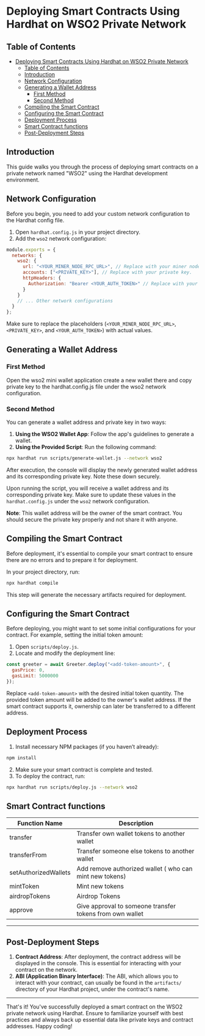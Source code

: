 # Deploying Smart Contracts Using Hardhat on WSO2 Private Network

## Table of Contents

- [Deploying Smart Contracts Using Hardhat on WSO2 Private Network](#deploying-smart-contracts-using-hardhat-on-wso2-private-network)
  - [Table of Contents](#table-of-contents)
  - [Introduction](#introduction)
  - [Network Configuration](#network-configuration)
  - [Generating a Wallet Address](#generating-a-wallet-address)
    - [First Method](#first-method)
    - [Second Method](#second-method)
  - [Compiling the Smart Contract](#compiling-the-smart-contract)
  - [Configuring the Smart Contract](#configuring-the-smart-contract)
  - [Deployment Process](#deployment-process)
  - [Smart Contract functions](#smart-contract-functions)
  - [Post-Deployment Steps](#post-deployment-steps)

## Introduction

This guide walks you through the process of deploying smart contracts on a private network named "WSO2" using the Hardhat development environment.

## Network Configuration

Before you begin, you need to add your custom network configuration to the Hardhat config file.

1. Open `hardhat.config.js` in your project directory.
2. Add the `wso2` network configuration:

```javascript
module.exports = {
  networks: {
    wso2: {
      url: "<YOUR_MINER_NODE_RPC_URL>", // Replace with your miner node URL.
      accounts: ["<PRIVATE_KEY>"], // Replace with your private key.
      httpHeaders: {
        Authorization: "Bearer <YOUR_AUTH_TOKEN>" // Replace with your authentication token if required.
      }
    }
    // ... Other network configurations
  }
};
```

Make sure to replace the placeholders (`<YOUR_MINER_NODE_RPC_URL>`, `<PRIVATE_KEY>`, and `<YOUR_AUTH_TOKEN>`) with actual values.

## Generating a Wallet Address

### First Method

Open the wso2 mini wallet application create a new wallet there and copy private key to the hardhat.config.js file under the wso2 network configuration.

### Second Method

You can generate a wallet address and private key in two ways:

1. **Using the WSO2 Wallet App**: Follow the app's guidelines to generate a wallet.
2. **Using the Provided Script**: Run the following command:

```bash
npx hardhat run scripts/generate-wallet.js --network wso2
```

After execution, the console will display the newly generated wallet address and its corresponding private key. Note these down securely.

Upon running the script, you will receive a wallet address and its corresponding private key. Make sure to update these values in the `hardhat.config.js` under the `wso2` network configuration.

**Note**: This wallet address will be the owner of the smart contract. You should secure the private key properly and not share it with anyone.

## Compiling the Smart Contract

Before deployment, it's essential to compile your smart contract to ensure there are no errors and to prepare it for deployment.

In your project directory, run:

```bash
npx hardhat compile
```

This step will generate the necessary artifacts required for deployment.

## Configuring the Smart Contract

Before deploying, you might want to set some initial configurations for your contract. For example, setting the initial token amount:

1. Open `scripts/deploy.js`.
2. Locate and modify the deployment line:

```javascript
const greeter = await Greeter.deploy("<add-token-amount>", {
  gasPrice: 0,
  gasLimit: 5000000
});
```

Replace `<add-token-amount>` with the desired initial token quantity. The provided token amount will be added to the owner's wallet address. If the smart contract supports it, ownership can later be transferred to a different address.

## Deployment Process

1. Install necessary NPM packages (if you haven’t already):

```bash
npm install
```

2. Make sure your smart contract is complete and tested.
3. To deploy the contract, run:

```bash
npx hardhat run scripts/deploy.js --network wso2
```

## Smart Contract functions

| Function Name        | Description                                              |
| -------------------- | -------------------------------------------------------- |
| transfer             | Transfer own wallet tokens to another wallet             |
| transferFrom         | Transfer someone else tokens to another wallet           |
| setAuthorizedWallets | Add remove authorized wallet ( who can mint new tokens)  |
| mintToken            | Mint new tokens                                          |
| airdropTokens        | Airdrop Tokens                                           |
| approve              | Give approval to someone transfer tokens from own wallet |

---

## Post-Deployment Steps

1. **Contract Address**: After deployment, the contract address will be displayed in the console. This is essential for interacting with your contract on the network.
2. **ABI (Application Binary Interface)**: The ABI, which allows you to interact with your contract, can usually be found in the `artifacts/` directory of your Hardhat project, under the contract's name.

---

That's it! You've successfully deployed a smart contract on the WSO2 private network using Hardhat. Ensure to familiarize yourself with best practices and always back up essential data like private keys and contract addresses. Happy coding!
